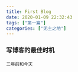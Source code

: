 ```yaml
---
title: First Blog
date: 2020-01-09 22:32:43
tags: ["第一篇"]
categories: ["无主之地"]
---
```


### 写博客的最佳时机  
    三年前和今天